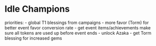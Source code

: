 Idle Champions
===============

priorities:
	- global T1 blessings from campaigns
	- more favor (Torm) for better event favor conversion rate
	- get event items/achievements
		make sure all tokens are used up before event ends
	- unlock Azaka 
	- get Torm blessing for increased gems
